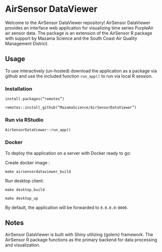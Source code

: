 # AirSensor DataViewer 

Welcome to the AirSensor DataViewer repository! 
AirSensor DataViewer provides an interface web application for visualizing time series PurpleAir air sensor data. The package is an extension of the AirSensor  R package with support by Mazama Science and the South Coast Air Quality Management District. 

## Usage

To use interactively (un-hosted) download the application as a package via github and use the included function `run_app()` to run via local R session.   

### Installation

`install.packages(“remotes”)`

`remotes::install_github(“MazamaScience/AirSensorDataViewer”)`

### Run via RStudio 

`AirSensorDataViewer::run_app()`

### Docker

To deploy the application on a server with Docker ready to go:

Create docker image : 

`make airsensordataviewer_build`

Run desktop client: 

`make desktop_build`

`make desktop_up`

By default, the application will be forwarded to `0.0.0.0:8000`. 

## Notes 

AirSensor DataViewer is built with Shiny utilizing {golem} framework.  The AirSensor R package functions as the primary backend for data processing and visualization. 
